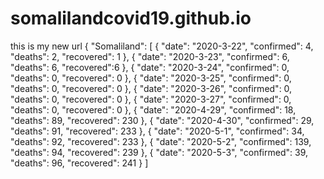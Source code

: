 # somalilandcovid19.github.io
this is my new url
{
  "Somaliland": [
    {
      "date": "2020-3-22",
      "confirmed": 4,
      "deaths": 2,
      "recovered": 1
    },
    {
      "date": "2020-3-23",
      "confirmed": 6,
      "deaths": 6,
      "recovered":6
    },
    {
      "date": "2020-3-24",
      "confirmed": 0,
      "deaths": 0,
      "recovered": 0
    },
    {
      "date": "2020-3-25",
      "confirmed": 0,
      "deaths": 0,
      "recovered": 0
    },
    {
      "date": "2020-3-26",
      "confirmed": 0,
      "deaths": 0,
      "recovered": 0
    },
    {
      "date": "2020-3-27",
      "confirmed": 0,
      "deaths": 0,
      "recovered": 0
    },
    {
      "date": "2020-4-29",
      "confirmed": 18,
      "deaths": 89,
      "recovered": 230
    },
    {
      "date": "2020-4-30",
      "confirmed": 29,
      "deaths": 91,
      "recovered": 233
    },
    {
      "date": "2020-5-1",
      "confirmed": 34,
      "deaths": 92,
      "recovered": 233
    },
    {
      "date": "2020-5-2",
      "confirmed": 139,
      "deaths": 94,
      "recovered": 239
    },
    {
      "date": "2020-5-3",
      "confirmed": 39,
      "deaths": 96,
      "recovered": 241
    }
  ]
